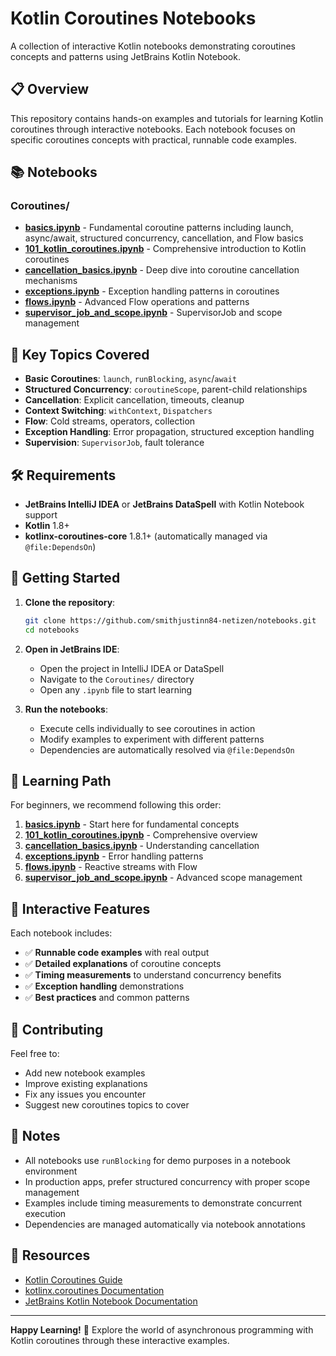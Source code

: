 # Kotlin Coroutines Notebooks

A collection of interactive Kotlin notebooks demonstrating coroutines concepts and patterns using JetBrains Kotlin Notebook.

## 📋 Overview

This repository contains hands-on examples and tutorials for learning Kotlin coroutines through interactive notebooks. Each notebook focuses on specific coroutines concepts with practical, runnable code examples.

## 📚 Notebooks

### Coroutines/
- **[basics.ipynb](Coroutines/basics.ipynb)** - Fundamental coroutine patterns including launch, async/await, structured concurrency, cancellation, and Flow basics
- **[101_kotlin_coroutines.ipynb](Coroutines/notebook_setup.ipynb)** - Comprehensive introduction to Kotlin coroutines
- **[cancellation_basics.ipynb](Coroutines/cancellation_basics.ipynb)** - Deep dive into coroutine cancellation mechanisms
- **[exceptions.ipynb](Coroutines/exceptions.ipynb)** - Exception handling patterns in coroutines
- **[flows.ipynb](Coroutines/flows.ipynb)** - Advanced Flow operations and patterns
- **[supervisor_job_and_scope.ipynb](Coroutines/supervisor_job_and_scope.ipynb)** - SupervisorJob and scope management

## 🚀 Key Topics Covered

- **Basic Coroutines**: `launch`, `runBlocking`, `async`/`await`
- **Structured Concurrency**: `coroutineScope`, parent-child relationships
- **Cancellation**: Explicit cancellation, timeouts, cleanup
- **Context Switching**: `withContext`, `Dispatchers`
- **Flow**: Cold streams, operators, collection
- **Exception Handling**: Error propagation, structured exception handling
- **Supervision**: `SupervisorJob`, fault tolerance

## 🛠️ Requirements

- **JetBrains IntelliJ IDEA** or **JetBrains DataSpell** with Kotlin Notebook support
- **Kotlin** 1.8+
- **kotlinx-coroutines-core** 1.8.1+ (automatically managed via `@file:DependsOn`)

## 🏃 Getting Started

1. **Clone the repository**:
   ```bash
   git clone https://github.com/smithjustinn84-netizen/notebooks.git
   cd notebooks
   ```

2. **Open in JetBrains IDE**:
   - Open the project in IntelliJ IDEA or DataSpell
   - Navigate to the `Coroutines/` directory
   - Open any `.ipynb` file to start learning

3. **Run the notebooks**:
   - Execute cells individually to see coroutines in action
   - Modify examples to experiment with different patterns
   - Dependencies are automatically resolved via `@file:DependsOn`

## 📖 Learning Path

For beginners, we recommend following this order:

1. **[basics.ipynb](Coroutines/basics.ipynb)** - Start here for fundamental concepts
2. **[101_kotlin_coroutines.ipynb](Coroutines/notebook_setup.ipynb)** - Comprehensive overview
3. **[cancellation_basics.ipynb](Coroutines/cancellation_basics.ipynb)** - Understanding cancellation
4. **[exceptions.ipynb](Coroutines/exceptions.ipynb)** - Error handling patterns
5. **[flows.ipynb](Coroutines/flows.ipynb)** - Reactive streams with Flow
6. **[supervisor_job_and_scope.ipynb](Coroutines/supervisor_job_and_scope.ipynb)** - Advanced scope management

## 🔧 Interactive Features

Each notebook includes:
- ✅ **Runnable code examples** with real output
- ✅ **Detailed explanations** of coroutine concepts
- ✅ **Timing measurements** to understand concurrency benefits
- ✅ **Exception handling** demonstrations
- ✅ **Best practices** and common patterns

## 🤝 Contributing

Feel free to:
- Add new notebook examples
- Improve existing explanations
- Fix any issues you encounter
- Suggest new coroutines topics to cover

## 📝 Notes

- All notebooks use `runBlocking` for demo purposes in a notebook environment
- In production apps, prefer structured concurrency with proper scope management
- Examples include timing measurements to demonstrate concurrent execution
- Dependencies are managed automatically via notebook annotations

## 🔗 Resources

- [Kotlin Coroutines Guide](https://kotlinlang.org/docs/coroutines-guide.html)
- [kotlinx.coroutines Documentation](https://kotlinlang.org/api/kotlinx.coroutines/)
- [JetBrains Kotlin Notebook Documentation](https://kotlinlang.org/docs/kotlin-notebook-overview.html)

---

**Happy Learning!** 🎉 Explore the world of asynchronous programming with Kotlin coroutines through these interactive examples.